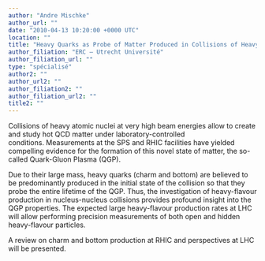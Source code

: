 ```yaml
---
author: "Andre Mischke"
author_url: ""
date: "2010-04-13 10:20:00 +0000 UTC"
location: ""
title: "Heavy Quarks as Probe of Matter Produced in Collisions of Heavy Atomic Nuclei"
author_filiation: "ERC – Utrecht Université"
author_filiation_url: ""
type: "spécialisé"
author2: ""
author_url2: ""
author_filiation2: ""
author_filiation_url2: ""
title2: ""
---
```

Collisions of heavy atomic nuclei at very high beam energies allow to create and study hot QCD matter under laboratory-controlled conditions. Measurements at the SPS and RHIC facilities have yielded compelling evidence for the formation of this novel state of matter, the so-called Quark-Gluon Plasma (QGP).

Due to their large mass, heavy quarks (charm and bottom) are believed to be predominantly produced in the initial state of the collision so that they probe the entire lifetime of the QGP. Thus, the investigation of heavy-flavour production in nucleus-nucleus collisions provides profound insight into the QGP properties. The expected large heavy-flavour production rates at LHC will allow performing precision measurements of both open and hidden heavy-flavour particles.

A review on charm and bottom production at RHIC and perspectives at LHC will be presented.

 
